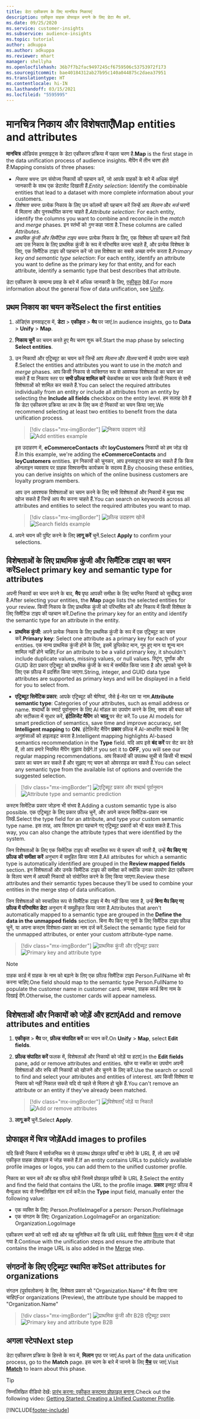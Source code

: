 ```yaml
---
title: डेटा एकीकरण के लिए मानचित्र निकायएं
description: एकीकृत ग्राहक प्रोफाइल बनाने के लिए डेटा मैप करें.
ms.date: 09/25/2020
ms.service: customer-insights
ms.subservice: audience-insights
ms.topic: tutorial
author: adkuppa
ms.author: adkuppa
ms.reviewer: mhart
manager: shellyha
ms.openlocfilehash: 36b7f7b2fac9497245cf6759506c53753972f173
ms.sourcegitcommit: bae40184312ab27b95c140a044875c2daea37951
ms.translationtype: HT
ms.contentlocale: hi-IN
ms.lasthandoff: 03/15/2021
ms.locfileid: "5595995"
---
```

# <a name="map-entities-and-attributes"></a><span data-ttu-id="28597-103">मानचित्र निकाय और विशेषताएँ</span><span class="sxs-lookup"><span data-stu-id="28597-103">Map entities and attributes</span></span>

<span data-ttu-id="28597-104">**मानचित्र** ऑडियंस इनसाइट्स के डेटा एकीकरण प्रक्रिया में पहला चरण है.</span><span class="sxs-lookup"><span data-stu-id="28597-104">**Map** is the first stage in the data unification process of audience insights.</span></span> <span data-ttu-id="28597-105">मैपिंग में तीन चरण होते हैं:</span><span class="sxs-lookup"><span data-stu-id="28597-105">Mapping consists of three phases:</span></span>

- <span data-ttu-id="28597-106">*निकाय चयन*: उन संयोज्य निकायों की पहचान करें, जो आपके ग्राहकों के बारे में अधिक संपूर्ण जानकारी के साथ एक डेटासेट दिखाती हैं.</span><span class="sxs-lookup"><span data-stu-id="28597-106">*Entity selection*: Identify the combinable entities that lead to a dataset with more complete information about your customers.</span></span>
- <span data-ttu-id="28597-107">*विशेषता चयन*: प्रत्येक निकाय के लिए उन कॉलमों की पहचान करें जिन्हें आप *मिलान* और *मर्ज* चरणों में मिलाना और पुनर्स्थापित करना चाहते हैं.</span><span class="sxs-lookup"><span data-stu-id="28597-107">*Attribute selection*: For each entity, identify the columns you want to combine and reconcile in the *match* and *merge* phases.</span></span> <span data-ttu-id="28597-108">इन स्तंभों को *गुण* कहा जाता है.</span><span class="sxs-lookup"><span data-stu-id="28597-108">These columns are called *Attributes*.</span></span>
- <span data-ttu-id="28597-109">*प्राथमिक कुंजी और सिमैंटिक टाइप चयन*: प्रत्येक निकाय के लिए, एक विशेषता की पहचान करें जिसे आप उस निकाय के लिए प्राथमिक कुंजी के रूप में परिभाषित करना चाहते हैं, और प्रत्येक विशेषता के लिए, एक सिमैंटिक टाइप की पहचान करें जो उस विशेषता का सबसे अच्छा वर्णन करता है.</span><span class="sxs-lookup"><span data-stu-id="28597-109">*Primary key and semantic type selection*: For each entity, identify an attribute you want to define as the primary key for that entity, and for each attribute, identify a semantic type that best describes that attribute.</span></span>

<span data-ttu-id="28597-110">डेटा एकीकरण के सामान्य प्रवाह के बारे में अधिक जानकारी के लिए, [एकीकृत](data-unification.md) देखें.</span><span class="sxs-lookup"><span data-stu-id="28597-110">For more information about the general flow of data unification, see [Unify](data-unification.md).</span></span>

## <a name="select-the-first-entities"></a><span data-ttu-id="28597-111">प्रथम निकाय का चयन करें</span><span class="sxs-lookup"><span data-stu-id="28597-111">Select the first entities</span></span>

1. <span data-ttu-id="28597-112">ऑडिएंस इनसाइट्स में, **डेटा** > **एकीकृत** > **मैप** पर जाएं.</span><span class="sxs-lookup"><span data-stu-id="28597-112">In audience insights, go to **Data** > **Unify** > **Map**.</span></span>

2. <span data-ttu-id="28597-113">**निकाय चुनें** का चयन करते हुए मैप चरण शुरू करें.</span><span class="sxs-lookup"><span data-stu-id="28597-113">Start the map phase by selecting **Select entities**.</span></span>

3. <span data-ttu-id="28597-114">उन निकायों और एट्रिब्यूट का चयन करें जिन्हें आप *मिलान* और *विलय* चरणों में उपयोग करना चाहते हैं.</span><span class="sxs-lookup"><span data-stu-id="28597-114">Select the entities and attributes you want to use in the *match* and *merge* phases.</span></span> <span data-ttu-id="28597-115">आप किसी निकाय से व्यक्तिगत रूप से आवश्यक विशेषताओं का चयन कर सकते हैं या निकाय स्तर पर **सभी फ़ील्ड शामिल करें** चेकबॉक्स का चयन करके किसी निकाय से सभी विशेषताओं को शामिल कर सकते हैं.</span><span class="sxs-lookup"><span data-stu-id="28597-115">You can select the required attributes individually from an entity or include all attributes from an entity by selecting the **Include all fields** checkbox on the entity level.</span></span> <span data-ttu-id="28597-116">हम सलाह देते हैं कि डेटा एकीकरण प्रक्रिया का लाभ के लिए कम दो निकायों का चयन किया जाए.</span><span class="sxs-lookup"><span data-stu-id="28597-116">We recommend selecting at least two entities to benefit from the data unification process.</span></span>

   > [!div class="mx-imgBorder"]
   > <span data-ttu-id="28597-117">![निकाय उदाहरण जोड़ें](media/data-manager-configure-map-add-entities-example.png "निकाय उदाहरण जोड़ें")</span><span class="sxs-lookup"><span data-stu-id="28597-117">![Add entities example](media/data-manager-configure-map-add-entities-example.png "Add entities example")</span></span>

   <span data-ttu-id="28597-118">इस उदाहरण में, **eCommerceContacts** और **loyCustomers** निकायों को हम जोड़ रहे हैं.</span><span class="sxs-lookup"><span data-stu-id="28597-118">In this example, we're adding the **eCommerceContacts** and **loyCustomers** entities.</span></span> <span data-ttu-id="28597-119">इन निकायों को चुनकर, आप इनसाइट्स प्राप्त कर सकते हैं कि किस ऑनलाइन व्यवसाय पर ग्राहक विश्वसनीय कार्यक्रम के सदस्य हैं.</span><span class="sxs-lookup"><span data-stu-id="28597-119">By choosing these entities, you can derive insights on which of the online business customers are loyalty program members.</span></span>
   
   <span data-ttu-id="28597-120">आप उन आवश्यक विशेषताओं का चयन करने के लिए सभी विशेषताओं और निकायों में मुख्य शब्द खोज सकते हैं जिन्हें आप मैप करना चाहते हैं.</span><span class="sxs-lookup"><span data-stu-id="28597-120">You can search on keywords across all attributes and entities to select the required attributes you want to map.</span></span>
   
     > [!div class="mx-imgBorder"]
   > <span data-ttu-id="28597-121">![फ़ील्ड उदाहरण खोजें](media/data-manager-configure-map-search-fields-example.png "फ़ील्ड उदाहरण खोजें")</span><span class="sxs-lookup"><span data-stu-id="28597-121">![Search fields example](media/data-manager-configure-map-search-fields-example.png "Search fields example")</span></span>

4. <span data-ttu-id="28597-122">अपने चयन की पुष्टि करने के लिए **लागू करें** चुनें.</span><span class="sxs-lookup"><span data-stu-id="28597-122">Select **Apply** to confirm your selections.</span></span>

## <a name="select-primary-key-and-semantic-type-for-attributes"></a><span data-ttu-id="28597-123">विशेषताओं के लिए प्राथमिक कुंजी और सिमैंटिक टाइप का चयन करें</span><span class="sxs-lookup"><span data-stu-id="28597-123">Select primary key and semantic type for attributes</span></span>

<span data-ttu-id="28597-124">अपनी निकायों का चयन करने के बाद, **मैप** पृष्ठ आपकी समीक्षा के लिए चयनित निकायों को सूचीबद्ध करता है.</span><span class="sxs-lookup"><span data-stu-id="28597-124">After selecting your entities, the **Map** page lists the selected entities for your review.</span></span> <span data-ttu-id="28597-125">किसी निकाय के लिए प्राथमिक कुंजी को परिभाषित करें और निकाय में किसी विशेषता के लिए सिमैंटिक टाइप की पहचान करें.</span><span class="sxs-lookup"><span data-stu-id="28597-125">Define the primary key for an entity and identify the semantic type for an attribute in the entity.</span></span>

- <span data-ttu-id="28597-126">**प्राथमिक कुंजी**: अपने प्रत्येक निकाय के लिए प्राथमिक कुंजी के रूप में एक एट्रिब्यूट का चयन करें.</span><span class="sxs-lookup"><span data-stu-id="28597-126">**Primary key**: Select one attribute as a primary key for each of your entities.</span></span> <span data-ttu-id="28597-127">एक मान्य प्राथमिक कुंजी होने के लिए, इसमें डुप्लिकेट मान, गुम हुए मान या शून्य मान शामिल नहीं होने चाहिए.</span><span class="sxs-lookup"><span data-stu-id="28597-127">For an attribute to be a valid primary key, it shouldn't include duplicate values, missing values, or null values.</span></span> <span data-ttu-id="28597-128">स्ट्रिंग, पूर्णांक और GUID डेटा प्रकार एट्रिब्यूट को प्राथमिक कुंजी के रूप में समर्थित किया जाता है और आपको चुनने के लिए एक फ़ील्ड में प्रदर्शित किया जाएगा.</span><span class="sxs-lookup"><span data-stu-id="28597-128">String, integer, and GUID data type attributes are supported as primary keys and will be displayed in a field for you to select from.</span></span>

- <span data-ttu-id="28597-129">**एट्रिब्यूट सिमेंटिक प्रकार**: आपके एट्रिब्यूट की श्रेणियां, जैसे ई-मेल पता या नाम.</span><span class="sxs-lookup"><span data-stu-id="28597-129">**Attribute semantic type**: Categories of your attributes, such as email address or name.</span></span> <span data-ttu-id="28597-130">शब्दार्थों के स्मार्ट पूर्वानुमान के लिए AI मॉडल का उपयोग करने के लिए, समय की बचत करें और सटीकता में सुधार करें,  **इंटेलिजेंट मैपिंग** को **चालू** पर सेट करें.</span><span class="sxs-lookup"><span data-stu-id="28597-130">To use AI models for smart prediction of semantics, save time and improve accuracy, set **Intelligent mapping** to **ON**.</span></span> <span data-ttu-id="28597-131">इंटेलिजेंट मैपिंग **प्रकार** फ़ील्ड में AI-आधारित शब्दार्थ के लिए अनुशंसाओं को हाइलाइट करता है.</span><span class="sxs-lookup"><span data-stu-id="28597-131">Intelligent mapping highlights AI-based semantics recommendation in the **Type** field.</span></span> <span data-ttu-id="28597-132">यदि आप इसे **बंद करें** पर सेट कर देते हैं, तो आप हमारे नियमित मैपिंग सुझाव देखेंगे.</span><span class="sxs-lookup"><span data-stu-id="28597-132">If you set it to **OFF**, you will see our regular mapping recommendations.</span></span> <span data-ttu-id="28597-133">आप विकल्पों की उपलब्ध सूची से किसी भी शब्दार्थ प्रकार का चयन कर सकते हैं और सुझाए गए चयन को ओवरराइड कर सकते हैं.</span><span class="sxs-lookup"><span data-stu-id="28597-133">You can select any semantic type from the available list of options and override the suggested selection.</span></span>

> [!div class="mx-imgBorder"]
> <span data-ttu-id="28597-134">![एट्रिब्यूट प्रकार और शब्दार्थ पूर्वानुमान](media/data-manager-configure-map-add-attributes-semantic-prediction.png "एट्रिब्यूट प्रकार और शब्दार्थ पूर्वानुमान")</span><span class="sxs-lookup"><span data-stu-id="28597-134">![Attribute type and semantic prediction](media/data-manager-configure-map-add-attributes-semantic-prediction.png "Attribute type and semantic prediction")</span></span>

<span data-ttu-id="28597-135">कस्टम सिमेंटिक प्रकार जोड़ना भी संभव है.</span><span class="sxs-lookup"><span data-stu-id="28597-135">Adding a custom semantic type is also possible.</span></span> <span data-ttu-id="28597-136">एक एट्रिब्यूट के लिए प्रकार फ़ील्ड चुनें, और अपने कस्टम सिमेंटिक-प्रकार नाम लिखें.</span><span class="sxs-lookup"><span data-stu-id="28597-136">Select the type field for an attribute, and type your custom semantic type name.</span></span> <span data-ttu-id="28597-137">इस तरह, आप सिस्टम द्वारा पहचाने गए एट्रिब्यूट प्रकारों को भी बदल सकते हैं.</span><span class="sxs-lookup"><span data-stu-id="28597-137">This way, you can also change the attribute types that were identified by the system.</span></span>

<span data-ttu-id="28597-138">जिन विशेषताओं के लिए एक सिमेंटिक टाइप की स्वचालित रूप से पहचान की जाती है, उन्हें **मैप किए गए फ़ील्ड की समीक्षा करें** अनुभाग में समूहित किया जाता है.</span><span class="sxs-lookup"><span data-stu-id="28597-138">All attributes for which a semantic type is automatically identified are grouped in the **Review mapped fields** section.</span></span> <span data-ttu-id="28597-139">इन विशेषताओं और उनके सिमैंटिक टाइप की समीक्षा करें क्योंकि उनका उपयोग डेटा एकीकरण के विलय चरण में आपकी निकायों को संयोजित करने के लिए किया जाएगा.</span><span class="sxs-lookup"><span data-stu-id="28597-139">Review these attributes and their semantic types because they'll be used to combine your entities in the merge step of data unification.</span></span>

<span data-ttu-id="28597-140">जिन विशेषताओं को स्वचालित रूप से सिमैंटिक टाइप में मैप नहीं किया जाता है, उन्हें **बिना मैप किए गए फ़ील्ड में परिभाषित डेटा** अनुभाग में समूहीकृत किया जाता है.</span><span class="sxs-lookup"><span data-stu-id="28597-140">Attributes that aren't automatically mapped to a semantic type are grouped in the **Define the data in the unmapped fields** section.</span></span> <span data-ttu-id="28597-141">बिना मैप किए गए गुणों के लिए सिमैंटिक टाइप फ़ील्ड चुनें, या अपना कस्टम विशेषता-प्रकार का नाम दर्ज करें.</span><span class="sxs-lookup"><span data-stu-id="28597-141">Select the semantic type field for the unmapped attributes, or enter your custom attribute-type name.</span></span>

> [!div class="mx-imgBorder"]
> <span data-ttu-id="28597-142">![प्राथमिक कुंजी और एट्रिब्यूट प्रकार](media/data-manager-configure-map-add-attributes.png "प्राथमिक कुंजी और एट्रिब्यूट प्रकार")</span><span class="sxs-lookup"><span data-stu-id="28597-142">![Primary key and attribute type](media/data-manager-configure-map-add-attributes.png "Primary key and attribute type")</span></span>

> [!NOTE]
> <span data-ttu-id="28597-143">ग्राहक कार्ड में ग्राहक के नाम को बढ़ाने के लिए एक फ़ील्ड सिमैंटिक टाइप Person.FullName को मैप करना चाहिए.</span><span class="sxs-lookup"><span data-stu-id="28597-143">One field should map to the semantic type Person.FullName to populate the customer name in customer card.</span></span> <span data-ttu-id="28597-144">अन्यथा, ग्राहक कार्ड बिना नाम के दिखाई देंगे.</span><span class="sxs-lookup"><span data-stu-id="28597-144">Otherwise, the customer cards will appear nameless.</span></span> 

## <a name="add-and-remove-attributes-and-entities"></a><span data-ttu-id="28597-145">विशेषताओं और निकायों को जोड़ें और हटाएं</span><span class="sxs-lookup"><span data-stu-id="28597-145">Add and remove attributes and entities</span></span>

1. <span data-ttu-id="28597-146">**एकीकृत** > **मैप** पर, **फ़ील्ड संपादित करें** का चयन करें.</span><span class="sxs-lookup"><span data-stu-id="28597-146">On **Unify** > **Map**, select **Edit fields**.</span></span>

2. <span data-ttu-id="28597-147">**फ़ील्ड संपादित करें** फलक में, विशेषताओं और निकायों को जोड़ें या हटाएं.</span><span class="sxs-lookup"><span data-stu-id="28597-147">In the **Edit fields** pane, add or remove attributes and entities.</span></span> <span data-ttu-id="28597-148">खोज या स्क्रॉल का उपयोग अपनी विशेषताओं और रुचि की निकायों को खोजने और चुनने के लिए करें.</span><span class="sxs-lookup"><span data-stu-id="28597-148">Use the search or scroll to find and select your attributes and entities of interest.</span></span> <span data-ttu-id="28597-149">आप किसी विशेषता या निकाय को नहीं निकाल सकते यदि वो पहले से मिलान हो चुके हैं.</span><span class="sxs-lookup"><span data-stu-id="28597-149">You can't remove an attribute or an entity if they've already been matched.</span></span>

   > [!div class="mx-imgBorder"]
   > <span data-ttu-id="28597-150">![विशेषताएँ जोड़ें या निकालें](media/configure-data-map-edit.png "एट्रिब्यूट जोड़ें या निकालें")</span><span class="sxs-lookup"><span data-stu-id="28597-150">![Add or remove attributes](media/configure-data-map-edit.png "Add or remove attributes")</span></span>

3. <span data-ttu-id="28597-151">**लागू करें** चुनें.</span><span class="sxs-lookup"><span data-stu-id="28597-151">Select **Apply**.</span></span>

## <a name="add-images-to-profiles"></a><span data-ttu-id="28597-152">प्रोफाइल में चित्र जोड़ें</span><span class="sxs-lookup"><span data-stu-id="28597-152">Add images to profiles</span></span>

<span data-ttu-id="28597-153">यदि किसी निकाय में सार्वजनिक रूप से उपलब्ध प्रोफ़ाइल छवियाँ या लोगो के URL हैं, तो आप उन्हें एकीकृत ग्राहक प्रोफ़ाइल में जोड़ सकते हैं.</span><span class="sxs-lookup"><span data-stu-id="28597-153">If an entity contains URLs to publicly available profile images or logos, you can add them to the unified customer profile.</span></span>

<span data-ttu-id="28597-154">निकाय का चयन करें और वह फ़ील्ड खोजें जिसमें प्रोफ़ाइल छवियों के URL है.</span><span class="sxs-lookup"><span data-stu-id="28597-154">Select the entity and find the field that contains the URL to the profile image.</span></span> <span data-ttu-id="28597-155">**प्रकार** इनपुट फ़ील्ड में मैन्युअल रूप से निम्नलिखित मान दर्ज करें:</span><span class="sxs-lookup"><span data-stu-id="28597-155">In the **Type** input field, manually enter the following value:</span></span> 
- <span data-ttu-id="28597-156">एक व्यक्ति के लिए: Person.ProfileImage</span><span class="sxs-lookup"><span data-stu-id="28597-156">For a person: Person.ProfileImage</span></span>
- <span data-ttu-id="28597-157">एक संगठन के लिए: Organization.LogoImage</span><span class="sxs-lookup"><span data-stu-id="28597-157">For an organization: Organization.LogoImage</span></span>

<span data-ttu-id="28597-158">एकीकरण चरणों को जारी रखें और यह सुनिश्चित करें कि छवि URL वाली विशेषता [विलय](merge-entities.md) चरण में भी जोड़ा गया है.</span><span class="sxs-lookup"><span data-stu-id="28597-158">Continue with the unification steps and ensure the attribute that contains the image URL is also added in the [Merge](merge-entities.md) step.</span></span>

## <a name="set-attributes-for-organizations"></a><span data-ttu-id="28597-159">संगठनों के लिए एट्रिब्यूट स्थापित करें</span><span class="sxs-lookup"><span data-stu-id="28597-159">Set attributes for organizations</span></span>

<span data-ttu-id="28597-160">संगठन (पूर्वावलोकन) के लिए, विशेषता प्रकार को "Organization.Name" में मैप किया जाना चाहिए</span><span class="sxs-lookup"><span data-stu-id="28597-160">For organizations (Preview), the attribute type should be mapped to "Organization.Name"</span></span>
> [!div class="mx-imgBorder"]
> <span data-ttu-id="28597-161">![प्राथमिक कुंजी और B2B एट्रिब्यूट प्रकार](media/configure-data-map-edit-b2b.png "प्राथमिक कुंजी और B2B एट्रिब्यूट प्रकार")</span><span class="sxs-lookup"><span data-stu-id="28597-161">![Primary key and attribute type B2B](media/configure-data-map-edit-b2b.png "Primary key and attribute type B2B")</span></span>

## <a name="next-step"></a><span data-ttu-id="28597-162">अगला स्टेप</span><span class="sxs-lookup"><span data-stu-id="28597-162">Next step</span></span>

<span data-ttu-id="28597-163">डेटा एकीकरण प्रक्रिया के हिस्से के रूप में, **मिलान** पृष्ठ पर जाएं.</span><span class="sxs-lookup"><span data-stu-id="28597-163">As part of the data unification process, go to the **Match** page.</span></span> <span data-ttu-id="28597-164">इस चरण के बारे में जानने के लिए [**मैच**](match-entities.md) पर जाएं.</span><span class="sxs-lookup"><span data-stu-id="28597-164">Visit [**Match**](match-entities.md) to learn about this phase.</span></span>

> [!TIP]
> <span data-ttu-id="28597-165">निम्नलिखित वीडियो देखें: [प्रारंभ करना: एकीकृत कस्टमर प्रोफ़ाइल बनाना](https://youtu.be/oBfGEhucAxs).</span><span class="sxs-lookup"><span data-stu-id="28597-165">Check out the following video: [Getting Started: Creating a Unified Customer Profile](https://youtu.be/oBfGEhucAxs).</span></span>


[!INCLUDE[footer-include](../includes/footer-banner.md)]